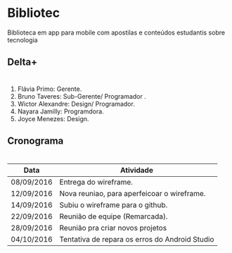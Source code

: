 # Bibliotec
Biblioteca em app para mobile com apostilas e conteúdos estudantis sobre tecnologia 

## Delta+ <h1>
1. Flávia Primo: Gerente.
2. Bruno Taveres: Sub-Gerente/ Programador .
3. Wictor Alexandre: Design/ Programador.
4. Nayara Jamilly: Programdora.
5. Joyce Menezes: Design.

## Cronograma <h1>
Data| Atividade
------ | -------
08/09/2016 | Entrega do wireframe. 
12/09/2016 | Nova reuniao, para aperfeicoar o wireframe.
14/09/2016 | Subiu o wireframe para o github.
22/09/2016 | Reunião de equipe (Remarcada).
28/09/2016 | Reunião pra criar novos projetos
04/10/2016 | Tentativa de repara os erros do Android Studio

